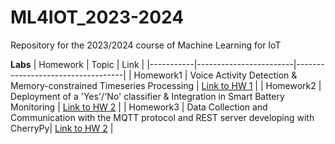 # ML4IOT_2023-2024
Repository for the 2023/2024 course of Machine Learning for IoT

**Labs**
| Homework       | Topic                  | Link                              |
|-----------|------------------------|-----------------------------------|
| Homework1     | Voice Activity Detection & Memory-constrained Timeseries Processing | [Link to HW 1](https://github.com/matteodona/ML4IOT/tree/main/hw1) |
| Homework2    | Deployment of a 'Yes'/'No' classifier & Integration in Smart Battery Monitoring    | [Link to HW 2](https://github.com/matteodona/ML4IOT/tree/main/hw2) |
| Homework3    | Data Collection and Communication with the MQTT protocol and REST server developing with CherryPy| [Link to HW 2](https://github.com/matteodona/ML4IOT/tree/main/hw3) |